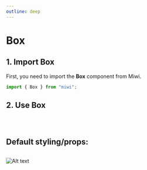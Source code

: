 ```yaml
---
outline: deep
---
```


# Box

<!-- Component description -->

## 1. Import Box

First, you need to import the **Box** component from Miwi.

```ts
import { Box } from "miwi";
```

## 2. Use Box

<!-- Example with code  -->

```ts

```

<!-- Other example with code -->

```ts

```

<!-- Example notes -->

<!-- Extra example with code -->

```ts

```

## Default styling/props:

```ts

```

![Alt text](../component-pictures/pictureName.webp "title")
